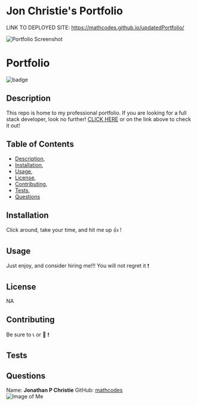# Jon Christie's Portfolio

LINK TO DEPLOYED SITE: https://mathcodes.github.io/updatedPortfolio/

![Portfolio Screenshot](https://mathcodes.github.io/updatedPortfolio/img/headshot200x200.jpg)


# Portfolio

![badge](https://img.shields.io/badge/Jon-atYOURservice-orange/)

## Description

This repo is home to my professional portfolio. If you are looking for a full stack developer, look no further! [CLICK HERE](https://mathcodes.github.io/updatedPortfolio/) or on the link above to check it out!

## Table of Contents
* [Description](#description),
* [Installation](#installation),
* [Usage](#usage),
* [License](#license),
* [Contributing](#contributing),
* [Tests](#tests),
* [Questions](#questions)

## Installation
Click around, take your time, and hit me up :+1: !
## Usage
Just enjoy, and consider hiring me!!! You will not regret it :exclamation:
## License
NA
## Contributing
Be sure to :telephone_receiver: or :email: :exclamation:
## Tests

## Questions


Name: __Jonathan P Christie__
GitHub: [mathcodes](https://github.com/mathcodes)  
![Image of Me](https://avatars0.githubusercontent.com/u/17928947?v=4)
